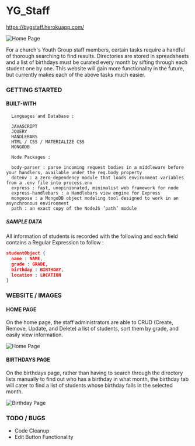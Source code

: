 # YG_Staff

https://bygstaff.herokuapp.com/

![Home Page](https://user-images.githubusercontent.com/8729300/46427511-9d29cf80-c70f-11e8-9842-165428a1a2f8.png)

For a church's Youth Group staff members, certain tasks require a handful of thorough searching to find results. Directories are stored in spreadsheets and a list of birthdays must be curated every month by sifting through each student one by one. This website will gain more functionality in the future, but currently makes each of the above tasks much easier.

### GETTING STARTED

#### BUILT-WITH

```
  Languages and Database :
  
  JAVASCRIPT
  JQUERY
  HANDLEBARS
  HTML / CSS / MATERIALIZE CSS
  MONGODB
  
  Node Packages :
  
  body-parser : parse incoming request bodies in a middleware before your handlers, available under the req.body property
  dotenv : a zero-dependency module that loads environment variables from a .env file into process.env
  express : fast, unopinionated, minimalist web framework for node
  express-handlebars : a Handlebars view engine for Express
  mongoose : a MongoDB object modeling tool designed to work in an asynchronous environment
  path : an exact copy of the NodeJS ’path’ module
```

##### SAMPLE DATA

All information of students is recorded with the following and each field contains a Regular Expression to follow :

```json
studentObject {
  name : NAME,
  grade : GRADE,
  birthday : BIRTHDAY,
  location : LOCATION
}
```

### WEBSITE / IMAGES

#### HOME PAGE

On the home page, the staff administrators are able to CRUD (Create, Remove, Update, and Delete) a list of students, sort them by grade, and easily view information.

![Home Page](https://user-images.githubusercontent.com/8729300/46427511-9d29cf80-c70f-11e8-9842-165428a1a2f8.png)

#### BIRTHDAYS PAGE

On the birthdays page, rather than having to search through the directory lists manually to find out who has a birthday in what month, the birthday tab will cater to find a list of students whose birthday falls in the selected month.

![Birthday Page](https://user-images.githubusercontent.com/8729300/46427895-8a63ca80-c710-11e8-8987-4571988c8614.png)

### TODO / BUGS

* Code Cleanup
* Edit Button Functionality
